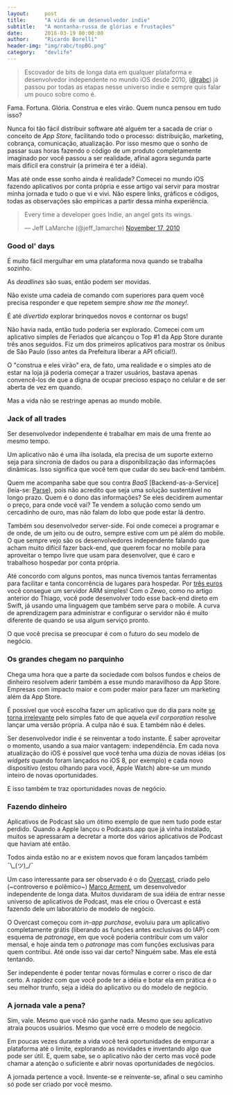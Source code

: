 ```yaml
---
layout:     post
title:      "A vida de um desenvolvedor indie"
subtitle:   "A montanha-russa de glórias e frustações"
date:       2016-03-19 00:00:00
author:     "Ricardo Borelli"
header-img: "img/rabc/topBG.png"
category:   "devlife"
---
```

> Escovador de bits de longa data em qualquer plataforma e desenvolvedor independente no mundo iOS desde 2010, ([@rabc](https://twitter.com/rabc)) já passou por todas as etapas nesse universo indie e sempre quis falar um pouco sobre como é.

Fama. Fortuna. Glória. Construa e eles virão. Quem nunca pensou em tudo isso?

Nunca foi tão fácil distribuir software até alguém ter a sacada de criar o conceito de _App Store_, facilitando todo o processo: distribuição, marketing, cobrança, comunicação, atualização. Por isso mesmo que o sonho de passar suas horas fazendo o código de um produto completamente imaginado por você passou a ser realidade, afinal agora segunda parte mais difícil era construir (a primeira é ter a idéia).

Mas até onde esse sonho ainda é realidade? Comecei no mundo iOS fazendo aplicativos por conta própria e esse artigo vai servir para mostrar minha jornada e tudo o que vi e vivi. Não espere links, gráficos e códigos, todas as observações são empíricas a partir dessa minha experiência.

<blockquote class="twitter-tweet" data-lang="en"><p lang="en" dir="ltr">Every time a developer goes Indie, an angel gets its wings.</p>&mdash; Jeff LaMarche (@jeff_lamarche) <a href="https://twitter.com/jeff_lamarche/status/4944001086001152">November 17, 2010</a></blockquote>
<script async src="//platform.twitter.com/widgets.js" charset="utf-8"></script>

### Good ol' days

É muito fácil mergulhar em uma plataforma nova quando se trabalha sozinho. 

As _deadlines_ são suas, então podem ser movidas.

Não existe uma cadeia de comando com superiores para quem você precisa responder e que repetem sempre _show me the money!_.

É até _divertido_ explorar brinquedos novos e contornar os bugs!

Não havia nada, então tudo poderia ser explorado. Comecei com um aplicativo simples de Feriados que alcançou o Top #1 da App Store durante três anos seguidos. Fiz um dos primeiros aplicativos para mostrar os ônibus de São Paulo (isso antes da Prefeitura liberar a API oficial!).

O "construa e eles virão" era, de fato, uma realidade e o simples ato de estar na loja já poderia começar a trazer usuários, bastava apenas convencê-los de que a digna de ocupar precioso espaço no celular e de ser aberta de vez em quando.

Mas a vida não se restringe apenas ao mundo mobile.

### Jack of all trades

Ser desenvolvedor independente é trabalhar em mais de uma frente ao mesmo tempo.

Um aplicativo não é uma ilha isolada, ela precisa de um suporte externo seja para sincronia de dados ou para a disponibilização das informações dinâmicas. Isso significa que você tem que cudar do seu back-end também.

Quem me acompanha sabe que sou contra _BaaS_ [Backend-as-a-Service] (leia-se: [Parse](http://www.parse.com/)), pois não acredito que seja uma solução sustentável no longo prazo. Quem é o dono das informações? Se eles decidirem aumentar o preço, para onde você vai? Te vendem a solução como sendo um cercadinho de ouro, mas não falam do lobo que pode estar lá dentro.

Também sou desenvolvedor server-side. Foi onde comecei a programar e de onde, de um jeito ou de outro, sempre estive com um pé além do mobile. O que sempre vejo são os desenvolvedores independente falando que acham muito difícil fazer back-end, que querem focar no mobile para aproveitar o tempo livre que usam para desenvolver, que é caro e trabalhoso hospedar por conta própria.

Até concordo com alguns pontos, mas nunca tivemos tantas ferramentas para facilitar e tanta concorrência de lugares para hospedar. Por [três euros](https://www.scaleway.com/pricing/) você consegue um servidor ARM simples! Com o Zewo, como no artigo anterior do Thiago, você pode desenvolver todo esse back-end direto em Swift, já usando uma linguagem que também serve para o mobile. A curva de aprendizagem para administrar e configurar o servidor não é muito diferente de quando se usa algum serviço pronto.

O que você precisa se preocupar é com o futuro do seu modelo de negócio.

### Os grandes chegam no parquinho

Chega uma hora que a parte da sociedade com bolsos fundos e cheios de dinheiro resolvem aderir também a esse mundo maravilhoso da App Store. Empresas com impacto maior e com poder maior para fazer um marketing além da App Store.

É possível que você escolha fazer um aplicativo que do dia para noite [se torna irrelevante](https://medium.com/swlh/how-my-app-became-irrelevant-overnight-7d29a950c05) pelo simples fato de que aquela _evil corporation_ resolve lançar uma versão própria. A culpa não é sua. E também não é deles.

Ser desenvolvedor indie é se reinventar a todo instante. É saber aproveitar o momento, usando a sua maior vantagem: independência. Em cada nova atualização do iOS é possível que você tenha uma dúzia de novas idéias (os _widgets_ quando foram lançados no iOS 8, por exemplo) e cada novo dispositivo (estou olhando para você, Apple Watch) abre-se um mundo inteiro de novas oportunidades.

E isso também te traz oportunidades novas de negócio.

### Fazendo dinheiro

Aplicativos de Podcast são um ótimo exemplo de que nem tudo pode estar perdido. Quando a Apple lançou o Podcasts.app que já vinha instalado, muitos se apressaram a decretar a morte dos vários aplicativos de Podcast que haviam até então. 

Todos ainda estão no ar e existem novos que foram lançados também ¯\\\_(ツ)\_/¯

Um caso interessante para ser observado é o do [Overcast](https://overcast.fm/), criado pelo (~controverso e polêmico~) [Marco Arment](http://twitter.com/marcoarment), um desenvolvedor independente de longa data. Muitos duvidaram de sua idéia de entrar nesse universo de aplicativos de Podcast, mas ele criou o Overcast e está fazendo dele um laboratório de modelo de negócio.

O Overcast começou com _in-app purchase_, evoluiu para um aplicativo completamente grátis (liberando as funções antes exclusivas do IAP) com esquema de _patronage_, em que você poderia contribuir com um valor mensal, e hoje ainda tem o _patronage_ mas com funções exclusivas para quem contribui. Até onde isso vai dar certo? Ninguém sabe. Mas ele está tentando.

Ser independente é poder tentar novas fórmulas e correr o risco de dar certo. A rapidez com que você pode ter a idéia e botar ela em prática é o seu melhor trunfo, seja a idéia do aplicativo ou do modelo de negócio.

### A jornada vale a pena?

Sim, vale. Mesmo que você não ganhe nada. Mesmo que seu aplicativo atraia poucos usuários. Mesmo que você erre o modelo de negócio.

Em poucas vezes durante a vida você terá oportunidades de empurrar a plataforma até o limite, explorando as novidades e inventando algo que pode ser útil. E, quem sabe, se o aplicativo não der certo mas você pode chamar a atenção o suficiente e abrir novas oportunidades de negócios.

A jornada pertence a você. Invente-se e reinvente-se, afinal o seu caminho só pode ser criado por você mesmo.



